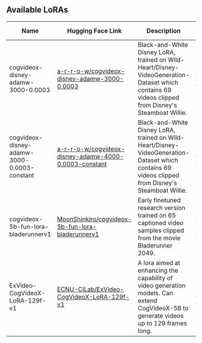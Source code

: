 ## Available LoRAs

| Name          | Hugging Face Link                                      | Description             | Base Model       | Contributor       | Date Created        | Date Added          |
|---------------|--------------------------------------------------------|-------------------------|------------------|-------------------|---------------------|---------------------|
| cogvideox-disney-adamw-3000-0.0003  | [a-r-r-o-w/cogvideox-disney-adamw-3000-0.0003](https://huggingface.co/a-r-r-o-w/cogvideox-disney-adamw-3000-0.0003)   | Black-and-White Disney LoRA, trained on Wild-Heart/Disney-VideoGeneration-Dataset which contains 69 videos clipped from Disney's Steamboat Willie.  | [THUDM/CogVideoX-5b](https://huggingface.co/THUDM/CogVideoX-5b)  | a-r-r-o-w  | 2024-10-04  | 2024-10-13  |
| cogvideox-disney-adamw-3000-0.0003-constant  | [a-r-r-o-w/cogvideox-disney-adamw-4000-0.0003-constant](https://huggingface.co/a-r-r-o-w/cogvideox-disney-adamw-4000-0.0003-constant)   | Black-and-White Disney LoRA, trained on Wild-Heart/Disney-VideoGeneration-Dataset which contains 69 videos clipped from Disney's Steamboat Willie.  | [THUDM/CogVideoX-5b](https://huggingface.co/THUDM/CogVideoX-5b)  | a-r-r-o-w  | 2024-10-08  | 2024-10-13  |
| cogvideox-5b-fun-lora-bladerunnerv1  | [MoonShinkiro/cogvideox-5b-fun-lora-bladerunnerv1](https://huggingface.co/MoonShinkiro/cogvideox-5b-fun-lora-bladerunnerv1)   | Early finetuned research version trained on 65 captioned video samples clipped from the movie Bladerunner 2049.  | [alibaba-pai/CogVideoX-Fun-V1.1-5b-InP](https://huggingface.co/alibaba-pai/CogVideoX-Fun-V1.1-5b-InP)  | MoonShinkiro  | 2024-10-03  | 2024-10-13  |
| ExVideo-CogVideoX-LoRA-129f-v1  | [ECNU-CILab/ExVideo-CogVideoX-LoRA-129f-v1](https://huggingface.co/ECNU-CILab/ExVideo-CogVideoX-LoRA-129f-v1)   | A lora aimed at enhancing the capability of video generation models. Can extend CogVideoX-5B to generate videos up to 129 frames long.  | [THUDM/CogVideoX-5b](https://huggingface.co/THUDM/CogVideoX-5b)  | ECNU-CILab  | 2024-10-06  | 2024-10-13  |

